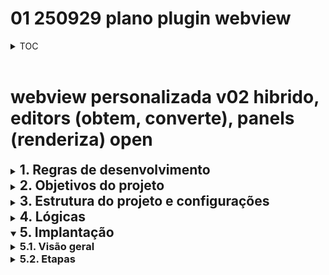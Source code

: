 # 01 250929 plano plugin webview

<details>
<summary>TOC</summary>

- [01 250923 plano plugin webview](#01-250923-plano-plugin-webview)
- [webview personalizada v02 hibrido, editors (obtem, converte), panels (renderiza) open](#webview-personalizada-v02-hibrido-editors-obtem-converte-panels-renderiza-open)
        - [Arquivos, principais responsabilidades](#arquivos-principais-responsabilidades)
- [PLANO DE TRABALHO, Plugin Joplin webview personalizada v01 open](#plano-de-trabalho-plugin-joplin-webview-personalizada-v01-open)
            - [1.1. Estrutura de Arquivos](#11-estrutura-de-arquivos)
            - [1.2. Configurações](#12-configurações)
            - [**Processo de Build:**](#processo-de-build)
                - [1.3.1. plugin "collapsible-block"](#131-plugin-collapsible-block)
    - [**Análise dos Scripts de Manipulação da Webview**](#análise-dos-scripts-de-manipulação-da-webview)
        - [**1. Estrutura de Comunicação Bidirecional**](#1-estrutura-de-comunicação-bidirecional)
            - [**A. Plugin Principal (`index.ts`)**](#a-plugin-principal-indexts)
            - [**B. Webview Script (`webviewScript.js`)**](#b-webview-script-webviewscriptjs)
            - [**C. Editor Script (`editorScript.js`)**](#c-editor-script-editorscriptjs)
        - [**2. Sistema de Persistência**](#2-sistema-de-persistência)
            - [**Tokens de Controle:**](#tokens-de-controle)
            - [**Fluxo de Persistência:**](#fluxo-de-persistência)
        - [**3. Configurações de Persistência**](#3-configurações-de-persistência)
        - [**4. Padrões Chave para Implementação**](#4-padrões-chave-para-implementação)
            - [**A. Sistema de Mensagens:**](#a-sistema-de-mensagens)
            - [**B. Modificação do Editor:**](#b-modificação-do-editor)
            - [**C. Detecção de Mudanças:**](#c-detecção-de-mudanças)
        - [**5. Aplicação para Nosso Plugin**](#5-aplicação-para-nosso-plugin)
    - [Opções resumidas (rápido)](#opções-resumidas-rápido)
    - [Por que recomendo o fluxo híbrido (detalhado)](#por-que-recomendo-o-fluxo-híbrido-detalhado)
    - [Passo-a-passo prático (exemplo mínimo — plugin Joplin)](#passo-a-passo-prático-exemplo-mínimo--plugin-joplin)
    - [Exemplo alternativo: contentScript (quando usar)](#exemplo-alternativo-contentscript-quando-usar)
    - [Dicas práticas e armadilhas](#dicas-práticas-e-armadilhas)
    - [Conclusão rápida](#conclusão-rápida)
    - [Observações finais (práticas)](#observações-finais-práticas)
            - [Módulo de Transformação (`src/webview/transformation.ts`):](#módulo-de-transformação-srcwebviewtransformationts)
            - [Módulo de Monitoramento (`src/webview/dom-monitor.ts`)](#módulo-de-monitoramento-srcwebviewdom-monitorts)
            - [Script Principal de Injeção (`src/webview/injected-script.ts`)](#script-principal-de-injeção-srcwebviewinjected-scriptts)
            - [**Estrutura do Teste:**](#estrutura-do-teste)
            - [**Performance:**](#performance)
            - [**Robustez:**](#robustez)
            - [**Monitoramento:**](#monitoramento)
            - [**Comandos de Build:**](#comandos-de-build)
            - [**Estrutura Final:**](#estrutura-final)
- [Joplin, Lógica de Conversão Markdown → HTML](#joplin-lógica-de-conversão-markdown--html)
            - [**A. Inicialização do Plugin (index.ts)**](#a-inicialização-do-plugin-indexts)
            - [**B. Processamento Markdown (collapsible\_style\_webview.js)**](#b-processamento-markdown-collapsible_style_webviewjs)
            - [resumo funcional](#resumo-funcional)
                - [**index.ts**](#indexts)
                - [**contentScripts/**](#contentscripts)
                    - [**collapsible\_style\_webview.js**](#collapsible_style_webviewjs)
                    - [**details\_handler.js**](#details_handlerjs)
                    - [**dom\_test.js**](#dom_testjs)
                    - [**event\_based\_webview.js**](#event_based_webviewjs)
                    - [**frontmatter\_collapsible.js**](#frontmatter_collapsiblejs)
                    - [**iframe\_access\_test.js**](#iframe_access_testjs)
                    - [**tag\_based\_collapsible.js**](#tag_based_collapsiblejs)
                    - [**viewer\_demo.js**](#viewer_demojs)
                    - [**webview\_injector.js**](#webview_injectorjs)
                    - [**webview\_test.js**](#webview_testjs)
    - [index.ts (\[ vscode \])](#indexts--vscode-)
    - [**contentScripts/collapsible\_style\_webview.js**](#contentscriptscollapsible_style_webviewjs)
    - [**contentScripts/details\_handler.js** e **viewer\_demo.js**](#contentscriptsdetails_handlerjs-e-viewer_demojs)
    - [**contentScripts/frontmatter\_collapsible.js**](#contentscriptsfrontmatter_collapsiblejs)
    - [**contentScripts/tag\_based\_collapsible.js**](#contentscriptstag_based_collapsiblejs)
    - [**Fluxo Geral de Persistência**](#fluxo-geral-de-persistência)
        - [**Resumo dos métodos-chave**](#resumo-dos-métodos-chave)
            - [**A. Interceptação de Tokens (core.ruler)**](#a-interceptação-de-tokens-coreruler)
            - [**B. Detecção de Sub-listas**](#b-detecção-de-sub-listas)
            - [**C. Substituição de Tokens**](#c-substituição-de-tokens)
            - [**A. Asset JavaScript**](#a-asset-javascript)
            - [**B. Execução no Contexto da Webview**](#b-execução-no-contexto-da-webview)
            - [**A. Webview → Plugin Principal**](#a-webview--plugin-principal)
            - [**A. Contexto de Execução**](#a-contexto-de-execução)
            - [**B. Lógica de Detecção**](#b-lógica-de-detecção)
            - [**C. Renderização**](#c-renderização)
</details>
<br>

# webview personalizada v02 hibrido, editors (obtem, converte), panels (renderiza) open

<details>
<summary><h2 style="display: inline">1. Regras de desenvolvimento</h2></summary>

- papeis
    - o meu papel é de **desenvolvedor** com as seguintes regras:
        1. planejar com a melhor clareza, detalhamento e consistencia possíveis;
        2. validar o plano com o agente em conversas prévias;
        3. dividir o desenvolvimento em etapas para permitir que o agente possa ser mais efetivo
        4. interromper o desenvolvimento após 3 tentativas de solucionar um problema e conduzir análise em busca da causa;
        5. corrigir o plano quando necessario e atualizar o agente.
    - o seu papel é de **"agente"** com as seguintes regras:
        1. seguir as instruções planejadas, sempre conforme A versão Mais atualizada do plano;
        2. adotar soluções usando ao máximo a tecnologia, linguagem, padrão;
        3. alertar Quando for seguir Uma direção diferente da planejada Informando o motivo;
        4. Junto com as alterações de código propostas Informar Como podem ser verificadas pelo desenvolvedor, através de logs, mensagens e Funções que possam ser verificadas Na interface de usuário;
        5. diante de erros, identificar as possíveis causas e resumir o que pode ser feito para corrigir, antes de sair criando ou revisando codigos e alertar se identificar um possível problema no paradigma de programação que está no plano.
- retorno
    - ESTRUTURA PADRÃO DAS RESPOSTAS do agente
        - PAPEL: Agente - Seguindo plano [versão/etapa]
        - AÇÃO: [o que vou fazer]
        - ALERTA: [se houver desvio]
        - VERIFICAÇÃO: [como você pode testar]
    - CHECKPOINTS REGULARES:**
        - **A cada 5-10 mensagens:** Reconfirmar papéis
        - **Antes de mudanças grandes:** Validar com você
        - **Após erros:** Pausar para análise
    - PALAVRAS-CHAVE DE ATIVAÇÃO:**
        - **"Relembrar papéis"** - Para reativar a estrutura
        - **"Verificar plano"** - Para confirmar alinhamento
        - **"Pausar para análise"** - Para interromper e analisar
    - para chats web
        - planos em listas markdown não numeradas, marcador "-" traço, tabulação de 4 espaços, , sem linhas em branco, sem titulos em negrito
    - especifico para markdown
    - especifico para scripts
        - não incluir icones
- persistência dos papeis durante as conversas
    - PARA O DESENVOLVEDOR (VOCÊ):
        - **Início de cada sessão:** Relembrar os papéis estabelecidos
        - **Antes de cada etapa:** Confirmar se estou seguindo o plano atualizado
        - **Quando houver desvio:** Alertar imediatamente e corrigir a direção
        - **Após 3 tentativas:** Interromper e conduzir análise da causa
    - PARA O AGENTE (EU):**
        - **Sempre começar** cada resposta com confirmação do papel
        - **Antes de cada ação:** Verificar se está alinhada com o plano
        - **Ao desviar:** Alertar explicitamente o motivo
        - **Incluir sempre:** Como verificar as alterações propostas
        - **Em erros:** Identificar causas antes de criar códigos
</details>

<details>
<summary><h2 style="display: inline">2. Objetivos do projeto</h2></summary>

- Joplin plugin para criar painel de visualização adicional personalizado sem perdas de funcionalidades nativas
    - o painel será ativável por comando (local a ser definido, se menu ou botão)
    - o painel personalizado será também será utilizado na versão mobile
- Funcionalidades principais
    - renderizações adicionais
        - com alteração do conteúdo da nota
            - incluir TOC table of contents
        - sem alteração do conteúdo da nota
            - aplicar `<details><summary>` nos headers e aninhar por níveis, por exemplo, todos os `<h2>` abaixo de um `<h1>` são filhos deste último
            - aplicar `<details><summary>` nas listas e aninhar
            - inibir a exibição de frontmatter
    - persistir o estado de abertura de `<details>` entre sessões 
- Exclusões
    - não alterar os editores de texto nativos
    - painel adicional não será utilizado para edição de conteúdo 
</details>

<details>
<summary><h2 style="display: inline">3. Estrutura do projeto e configurações </h2></summary>

### Arquivos, principais responsabilidades

- projeto
    - `README.md`
        - Explica propósito do plugin, instruções de instalação/teste e opções configuráveis.
    - `package.json`
        - Dependências (markdown-it, any slug/utility libs), scripts (build/test), metadados NPM se necessário.
    - `manifest.json`
        - Arquivo obrigatório de plugin Joplin (id, version, name, main, required API version, etc.).
    - `.vscode/`
        - `launch.json` (opcional)
            - Configurações para debug rápido do plugin no ambiente local (se usar VSCode Debugger).
    - `src/`
        - `main.js`
            - Ponto de entrada: `joplin.plugins.register({ onStart: async () => { ... } })`.
            - Registra comandos, cria painel (via panelManager), escuta eventos de seleção/alteração de nota.
            - Orquestra fluxos: quando nota muda chama parser/sectioner → gera HTML → envia ao painel.
        - `api`
            - `parser.js`
                - Encapsula uso de `markdown-it` para parsear `note.body` em tokens/AST.
                - Fornece utilitários para extrair headings, detectar `open` (última palavra), localizar anchors `{#slug}`, e extrair listas/items com `open`.
                - Exporta funções testáveis (ex.: `parseNoteToTokens(body)` / `extractHeadings(tokens)`).
            - `sectioner.js`
                - Implementa algoritmo de sectioning (stack-based) que agrupa tokens em seções conforme níveis de heading.
                - Produz estrutura intermediária que pode ser transformada em HTML com `<details>` aninhados.
                - Responsável por remover/retornar somente a palavra `open` quando for necessário (aqui você decidiu mantê-la visível — mas a função permite strip se precisar).
            - `slug.js`
                - Centraliza algoritmo de slugify (opções para compatibilidade com VSCode/TOC).
                - Função de match: `matchHeaderBySlug(tokens, slug)` que prioriza anchors explícitos e depois heurística de slug.
                - Facilita mudança futura (se trocar política de slug).
            - `noteSync.js`
                - Leitura/escrita segura da nota via `joplin.data.get` / `put`.
                - Implementa read-modify-write, verificação de `updated_time`, e reconciliação simples (reparse e reaplicar mudanças).
                - Debounce de gravações e queueing por `noteId`.
            - `patcher.js`
        - `state`
            - `config.js`
                - Valores default das configurações e funções para carregar/salvar preferências via `joplin.settings`.
            - `sessionCache.js`
                - Cache em memória (noteId → parsed AST, generated HTML, lastSentHash) para evitar re-render desnecessário.
                - Mantém o estado temporário entre eventos dentro da sessão do plugin.
        - `ui`
            - `panelManager.js`
                - Cria painel (`joplin.views.panels.create`) e carrega `web/index.html` via `setHtml`.
                - Registra `onMessage` para receber toggles do webview; usa `postMessage` para enviar HTML/TOC/estado.
                - Garante `addScript` para `dompurify` (se necessário) e injeta assets.
        - `commands.js`
            - Define comandos acionáveis (abrir/fechar painel, forçar rescan, toggle addAnchors, export state, run tests).
            - Registra atalhos/menus se desejado.
    - `web/`
        - `index.html`
            - Shell do painel: container (`#app`), handlers para `webviewApi.onMessage`, envio de `ready` e eventos de UI (click toggles).
            - Carrega `panel.js`, `styles.css` e vendor libs se necessário.
        - `panel.js`
            - Frontend: recebe `init`/`update` messages, injeta HTML sanitizado, aplica listeners para `<summary>`/toggle, envia `toggle` messages para plugin.
            - Responsável por UX (animações, acessibilidade, comportamento em mobile).
        - `styles.css`
            - Estilos para `<details>`, `<summary>`, listas, toc sidebar; mobile-friendly.
        - `vendor/`
            - `markdown-it.min.js`
                - se usar no frontend opcionalmente
            - `dompurify.min.js`
                - sanitização no cliente (opcional)
        - `assets/`
            - ícones, imagens usadas no painel
    - `scripts/` (opcional)
        - `build.js` (opcional)
            - Copia `web/` para diretório final do plugin, bundle se necessário.
        - `lint.js`
    - `test/`
        - `fixtures/`
            - Notas de exemplo (com headers e listas variadas) para validar parser/sectioner manualmente.
        - `unit/`
            - Testes unitários para parser (detectar `open`), slug matching, and sectioning logic.
    - `docs/`
        - `design.md`
            - Documenta decisões importantes: convenção `open` (posicionamento), anchor policy, slug strategy e políticas de conflito.
        - `usage.md`
            - Guia de uso: como marcar headers, como o painel se comporta, como reverter alterações, configurações.

- dicas
    - Mantenha o parser/slug/sectioner bem testados — são o coração da lógica; preferível escrever testes unitários antes de integrar UI.
    - Minimize writes: use debounce e compare `note.updated_time` para reduzir sobrescritas acidentais.
    - Documente a convenção (por exemplo: `open` deve ser a última palavra do header; case-insensitive) no README para evitar confusões futuras.
    - Torne `addAnchors` opcional para não forçar alterações no corpo sem consentimento — inclua um comando `Annotate anchors` para aplicar em lote se desejar.
    - Faça o front-end simples inicialmente (HTML estático + vanilla JS) e depois evolua para bundlers/frameworks se quiser.
</details>

<details>
<summary><h2 style="display: inline">4. Lógicas</h2></summary>


</details>

<details open>
<summary><h2 style="display: inline">5. Implantação</h2></summary>

<details>
<summary><h3 style="display: inline">5.1. Visão geral</h3></summary>

- Configurações principais do plugin
    - `addAnchors` (bool, opcional) — se true, plugin poderá inserir anchors `{#slug}` para estabilidade (configurável).
    - `debounceSaveMs` — tempo para agrupar gravações (ex.: 800 ms).
    - `anchorStyle` — algoritmo de slugify (opcional, para compatibilidade com ferramentas).
- Leitura / parsing da nota (quando o painel abre ou nota muda)
    - Obter `note.body`.
    - Parsear com **markdown-it** para obter tokens/AST.
    - Percorrer AST para:
        - Detectar todos os headings (level, texto bruto, posição).
        - Para cada heading, determinar `hasOpenFlag` se a última palavra (trim) for `open` (case-insensitive).
        - Detectar anchors explícitos do tipo `{#slug}` se presentes no texto do header.
        - Detectar listas e itens que terminam com `open` (se quiser renderizar lista com ícone/atributo).
    - Construir uma estrutura `sections[]` contendo: `{ level, text, hasOpenFlag, slugCandidate, anchor, tokenIndex }`.
- Gerar TOC (apenas em memória / para painel)
    - A partir dos `sections[]`, construir o TOC que será exibido no painel (navegação).
    - Slug strategy:
        - Se `anchor` existe → use esse slug.
        - Senão, gere um slug a partir do texto exatamente como VSCode faria (se quiser compatibilidade), ou opcionalmente gere o slug *ignorando* a palavra `open` (mas isso quebra compatibilidade com VSCode anchors).
        - Recomendo deixar configurável; default: gerar slug do texto tal como está (inclui `open`), a menos que `addAnchors` esteja ativo.
- Renderização do painel
    - Converta AST em HTML onde:
        - Cada header vira `<details ${hasOpenFlag ? 'open' : ''}>` com `<summary>` contendo o header com a palavra `open` (você preferiu mantê-la visível).
        - A seção do header engloba todo o conteúdo até o próximo header do mesmo/maior nível; headers aninhados viram `<details>` aninhados.
        - Para listas: renderize normalmente; itens que terminam com `open` são apresentados com um indicador (ou `data-open`), sem necessidade de persistir interações.
    - Painel contém handlers para toggles que postam mensagens ao plugin: `{ type: 'toggle', slug }`.
- Toggle (usuário clica no painel para abrir/fechar) → escrever no body
    - Fluxo:
        1. Painel envia `toggle` com `slug` e `open` boolean.
        2. Plugin recebe em `onMessage`. Debounce (agrupar várias ações).
        3. Plugin lê nota atual (fresh) e parseia novamente para localizar o header:
            * Prefer match por anchor `{#slug}` se existir; caso contrário, localizar o header cujo slug (calculado com o mesmo algoritmo) corresponde ao `slug` recebido.
        4. Atualizar a linha do header: adicionar ` open` ao final do texto (preservar `{#anchor}` se existir, idealmente mantendo o anchor depois do texto ou em padrão que você escolher), ou remover ` open` se `open=false`.
            * Mantenha espaços, e preserve outros sufixos (ex.: explicit anchors).
        5. `PUT` na nota com `joplin.data.put(['notes', note.id], null, { body: newBody })`.
        6. Reparsear e enviar ao painel o novo HTML para garantir sincronização visual.
    - Observação: quando `open` é adicionado, se `addAnchors` opção estiver ativa e não existir `{#slug}`, o plugin pode também **inserir** `{#slug}` para garantir estabilidade futura (opcional).
- Reação a edição externa (VSCode)
    - Monitorar alterações da nota (`onNoteSelectionChange` ou note update events).
    - Ao detectar mudança:
        - Reparsear o body e atualizar o painel (regenerar `sections` e HTML).
        - Isso mantém o painel em sincronia com edições em VSCode (incluindo quando o usuário manualmente adiciona/remova `open`).
- Conflitos, debounce e lastUpdate
    - Debounce gravações (ex.: 800–1200 ms) para reduzir writes e possíveis conflitos de sync.
    - Para segurança, em cada gravação:
        - Ler `note.updated_time` antes de escrever; após parse local, se `note.updated_time` mudou desde leitura inicial, reler e reconciliar (re-parsing e re-aplicando as mudanças) antes de escrever para reduzir risco de sobrescrever alterações externas.
        - Como seu uso é pessoal e volume pequeno, essa estratégia simples costuma ser suficiente.
- Edge cases e regras de robustez (essenciais)
    - Ignorar code fences: não interpretar `open` em headers que estejam dentro de code fences; AST resolve isso.
    - Inline code: se header contém backticks ou outras sintaxes, garantir que `open` detectado seja realmente última palavra em texto renderizado, não parte de code.
    - Header com explicit anchor: preserve a posição do anchor; ao adicionar/remover `open`, mantenha o anchor intacto. Exemplo:
        - `## Title {#my-id}` → ao marcar open: `## Title open {#my-id}` (ou `## Title {#my-id} open` — consistência: escolha uma convenção e mantenha).
    - Spacing e formatação: normalize trims para evitar duplicar espaços ao reescrever header.
    - Nesting: ao transformar headings em `<details>`, respeite níveis; H2 engloba H3, etc. Use stack-based sectioning.
- Testes mínimos recomendados
    - Header simples `## A open` → painel abre seção, toggle fecha/abre e altera o body corretamente.
    - Header com anchor `## A {#a}` → toggle altera `open` preservando anchor.
    - Nested headings: `## A open` contains `### B open` → both become nested details and toggles correct.
    - Code fences near headers: ensure no false positives.
    - TOC generated by VSCode present in note: plugin treats it as content — ensure no duplication or mis-parsing.
    - Simulate concurrent edit: open in VSCode, toggle in panel quickly, save in VSCode — ensure plugin reconciles (read-compare-write) and no data loss.
- Decisões de UX que convém confirmar (mas eu já adotei os defaults)
    - Ao editar via painel, o plugin escreve imediatamente no corpo (com debounce). (Yes)
    - A palavra `open` permanece visível no header. (Yes)
    - O plugin NÃO modifica TOC existente — trata-o como lista normal. (Yes)
    - `addAnchors` é opcional e configurável (default: false). Se você quiser estabilidade total de slugs, ligue-a manualmente. (Recomendado considerar mais tarde.)
- Checklist final antes de implementar
    - [ ] Confirmar convenção de posicionamento do anchor relativo ao `open` (por ex. `Title open {#id}` vs `Title {#id} open`). (Escolher agora evita ambiguidades.)
    - [ ] Escolher algoritmo de slugify se `addAnchors` for habilitado (compatível com VSCode TOC?).
    - [ ] Definir debounce default (ex.: 800 ms).
    - [ ] Especificar comportamento quando não encontra header por slug (log, notificar usuário, refazer TOC).
    - [ ] Escolher se painel reescreve a nota mesmo para toggles que já correspondem ao estado atual (evitar writes redundantes).
</details>

<details>
<summary><h3 style="display: inline">5.2. Etapas</h3></summary>

- Etapa 1 — Núcleo de parsing & sectioning (fundação)
  - Objetivo: construir e validar o motor que entende a nota, parseando o Markdown com markdown-it, detectando headings/list items com `open`, extraindo anchors e produzindo árvore de seções para renderização.
  - Tarefas: adicionar dependência `markdown-it`; implementar `parser.js` (tokens, headings, flag `open`); implementar `sectioner.js` (árvore de seções); implementar `slug.js` (slugify e match por slug); escrever testes unitários cobrindo casos básicos e edge cases; criar fixtures com exemplos reais.
  - Critérios de aceitação: testes unitários passam; headings com `open` detectados corretamente; árvore de seções correta para exemplos aninhados.
  - Riscos: falsos positivos em code fences (mitigar via AST de markdown-it); inconsistência de slug (mitigar encapsulando em `slug.js`).
- Etapa 2 — Sincronização segura da nota (read-modify-write) e lógica de toggle
  - Objetivo: implementar leitura/escrita segura da nota, localizar headers por slug e aplicar mudanças (`open`) no corpo da nota com debounce e verificação de `updated_time`.
  - Tarefas: implementar `noteSync.js` (read, writeSafely, debounce); implementar patch de headers preservando anchors/spaces; implementar `sessionCache.js` para cache AST/HTML; criar comando de teste `mdpanel.toggleTest`; escrever testes unitários para patch e noteSync.
  - Critérios de aceitação: patch altera só a linha do header; conflitos tratados via re-read/reconcile; debounce evita writes duplicados.
  - Riscos: sobrescrita de edição do usuário (mitigar re-read e merge conservador); alterações grandes em headers podem falhar (fallback: log e aviso ao usuário).
- Etapa 3 — Painel UI + integração end-to-end (webview)
  - Objetivo: criar painel webview, estabelecer comunicação plugin↔webview e validar fluxo completo de renderização e persistência do estado `open`.
  - Tarefas: implementar `panelManager.js` (create, setHtml, postMessage); criar `web/index.html`, `panel.js`, `styles.css`; listeners em `<summary>` enviando mensagens ao plugin; integrar toggles com `noteSync`; atualizar painel em mudanças de nota; testes manuais desktop e mobile.
  - Critérios de aceitação: painel exibe `<details>` corretamente; clique em `<summary>` atualiza corpo da nota e aparece no VSCode; alterações externas refletem no painel.
  - Riscos: diferenças no mobile (mitigar com estilos responsivos e testes); necessidade de sanitização (usar DOMPurify).
</details></details>
<br>
    
